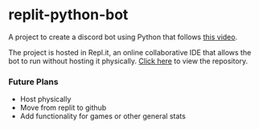 # replit-python-bot

A project to create a discord bot using Python that follows [this video](https://www.youtube.com/watch?v=SPTfmiYiuok&list=WL&index=1&t=34s).

The project is hosted in Repl.it, an online collaborative IDE that allows the bot to run without hosting it physically. [Click here](https://replit.com/@joncc99/replit-python-bot#main.py) to view the repository.

### Future Plans
- Host physically
- Move from replit to github
- Add functionality for games or other general stats
